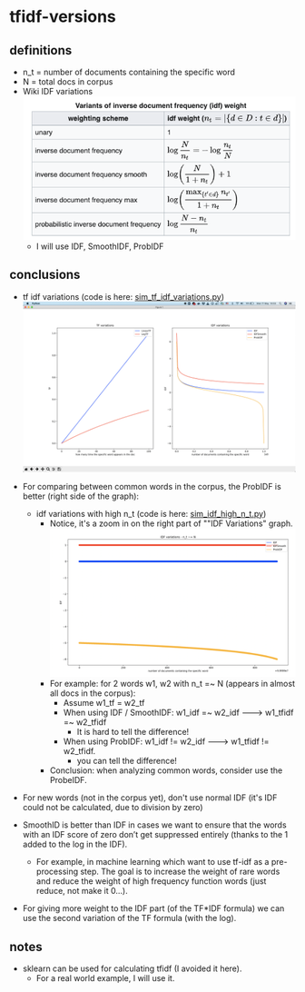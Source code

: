 # tfidf-versions

## definitions
- n_t = number of documents containing the specific word
- N = total docs in corpus
- Wiki IDF variations
![](./images/wiki-idf-variations.png)
    - I will use IDF, SmoothIDF, ProbIDF
    
    
## conclusions
- tf idf variations (code is here: [sim_tf_idf_variations.py](./tfidf/simulation/sim_tf_idf_variations.py))
![](images/res_sim_tf_idf_variations.png) 
- For comparing between common words in the corpus, the ProbIDF is better (right side of the graph):
    - idf variations with high n_t (code is here: [sim_idf_high_n_t.py](./tfidf/simulation/sim_idf_high_n_t.py))
        - Notice, it's a zoom in on the right part of ""IDF Variations" graph.  
        ![](images/res_sim_idf_high_n_t.png)
        - For example: for 2 words w1, w2 with n_t =~ N (appears in almost all docs in the corpus):
            - Assume w1_tf = w2_tf
            - When using IDF / SmoothIDF: w1_idf =~ w2_idf ---> w1_tfidf =~ w2_tfidf
                 - It is hard to tell the difference!
            - When using ProbIDF: w1_idf != w2_idf ---> w1_tfidf != w2_tfidf.
                - you can tell the difference!
        - Conclusion: when analyzing common words, consider use the ProbeIDF.

- For new words (not in the corpus yet), don't use normal IDF (it's IDF could not be calculated, due to division by zero)

- SmoothID is better than IDF in cases we want to ensure that the words with an IDF score of zero don’t get suppressed entirely (thanks to the 1 added to the log in the IDF).
    - For example, in machine learning which want to use tf-idf as a pre-processing step. The goal is to increase the weight of rare words and reduce the weight of high frequency function words (just reduce, not make it 0...).
- For giving more weight to the IDF part (of the TF*IDF formula) we can use the second variation of the TF formula (with the log).

## notes
- sklearn can be used for calculating tfidf (I avoided it here).
    - For a real world example, I will use it.        